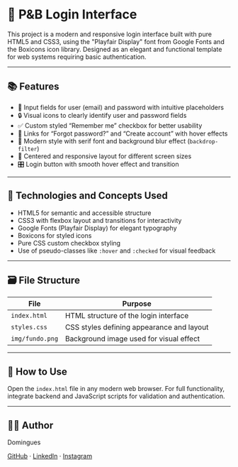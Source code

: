 # 🔐 P&B Login Interface

This project is a modern and responsive login interface built with pure HTML5 and CSS3, using the "Playfair Display" font from Google Fonts and the Boxicons icon library. Designed as an elegant and functional template for web systems requiring basic authentication.
 
---

## 📚 Features

- 📝 Input fields for user (email) and password with intuitive placeholders  
- 🔒 Visual icons to clearly identify user and password fields  
- ✅ Custom styled “Remember me” checkbox for better usability  
- 🔗 Links for “Forgot password?” and “Create account” with hover effects  
- 🎨 Modern style with serif font and background blur effect (`backdrop-filter`)  
- 📱 Centered and responsive layout for different screen sizes  
- 🎛️ Login button with smooth hover effect and transition  

---

## 🧠 Technologies and Concepts Used

- HTML5 for semantic and accessible structure  
- CSS3 with flexbox layout and transitions for interactivity  
- Google Fonts (Playfair Display) for elegant typography  
- Boxicons for styled icons  
- Pure CSS custom checkbox styling  
- Use of pseudo-classes like `:hover` and `:checked` for visual feedback  

---

## 🗃️ File Structure

| File           | Purpose                                      |
|----------------|----------------------------------------------|
| `index.html`   | HTML structure of the login interface        |
| `styles.css`   | CSS styles defining appearance and layout    |
| `img/fundo.png`| Background image used for visual effect      |

---

## 🚀 How to Use

Open the `index.html` file in any modern web browser. For full functionality, integrate backend and JavaScript scripts for validation and authentication.

---

## 👨‍💻 Author

Domingues

[GitHub](https://github.com/akdomingues) · [LinkedIn](https://www.linkedin.com/in/dominguescaua) · [Instagram](https://www.instagram.com/exe.domingues/)
